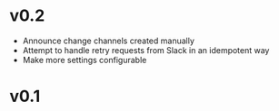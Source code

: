 v0.2
====
- Announce change channels created manually
- Attempt to handle retry requests from Slack in an idempotent way
- Make more settings configurable

v0.1
====